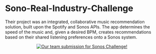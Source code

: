 # Sono-Real-Industry-Challenge
Their project was an integrated, collaborative music recommendation solution, built upon the Spotify and Sonos APIs. The app determines the speed of the music and, given a desired BPM, creates recommendations based on their shared listening preferences onto a Sonos system.

<!-- [![Sonos Team Submission](https://imgur.com/LUvqes2)](http://www.youtube.com/watch?v=RL3DHz2HnnU "Sonos Team Submission")
 -->
<!-- [![Sonos Team Submission](https://imgur.com/LUvqes2)](http://www.youtube.com/watch?v=RL3DHz2HnnU "Our team submission for Sonos Challenge!") -->
<div align="center">
  <a href="https://www.youtube.com/watch?v=RL3DHz2HnnU"><img src="https://img.youtube.com/vi/RL3DHz2HnnU/3.jpg" alt="Our team submission for Sonos Challenge!"></a>
</div>

